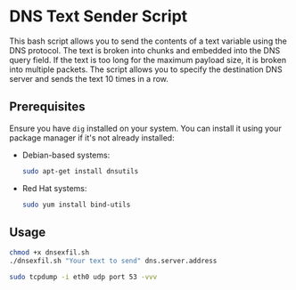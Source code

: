 # DNS Text Sender Script

This bash script allows you to send the contents of a text variable using the DNS protocol. The text is broken into chunks and embedded into the DNS query field. If the text is too long for the maximum payload size, it is broken into multiple packets. The script allows you to specify the destination DNS server and sends the text 10 times in a row.

## Prerequisites

Ensure you have `dig` installed on your system. You can install it using your package manager if it's not already installed:

- Debian-based systems:
  ```sh
  sudo apt-get install dnsutils

- Red Hat systems:
  ```sh
  sudo yum install bind-utils

## Usage

  ```sh
  chmod +x dnsexfil.sh
  ./dnsexfil.sh "Your text to send" dns.server.address

  sudo tcpdump -i eth0 udp port 53 -vvv



